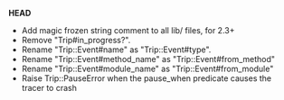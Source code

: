 __HEAD__

  * Add magic frozen string comment to all lib/ files, for 2.3+
  * Remove "Trip#in_progress?".
  * Rename "Trip::Event#name" as "Trip::Event#type".
  * Rename "Trip::Event#method_name" as "Trip::Event#from_method"
  * Rename "Trip::Event#module_name" as "Trip::Event#from_module"
  * Raise Trip::PauseError when the pause_when predicate causes the tracer to crash
